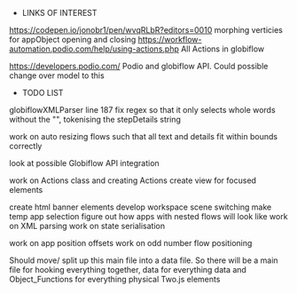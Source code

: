 * LINKS OF INTEREST

 https://codepen.io/jonobr1/pen/wvqRLbR?editors=0010 morphing verticies for appObject opening and closing
 https://workflow-automation.podio.com/help/using-actions.php All Actions in globiflow

 https://developers.podio.com/ Podio and globiflow API. Could possible change over model to this

* TODO LIST 

globiflowXMLParser line 187 fix regex so that it only selects whole words without the "", tokenising the stepDetails string

work on auto resizing flows such that all text and details fit within bounds correctly

look at possible Globiflow API integration

work on Actions class and creating Actions
create view for focused elements

create html banner elements
develop workspace scene switching
make temp app selection
figure out how apps with nested flows will look like
work on XML parsing
work on state serialisation

work on app position offsets
work on odd number flow positioning


Should move/ split up this main file into a data file. So there will be a main file for hooking everything together, data for everything data and Object_Functions for everything physical Two.js elements
